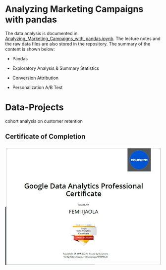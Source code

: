 # Analyzing Marketing Campaigns with pandas

The data analysis is documented in [Analyzing_Marketing_Campaigns_with_pandas.ipynb](https://github.com/FemiTheAnalyst/Data-Projects/blob/2818c3f51a4b772dfaaaf1836d0106bc3d32e06a/Market%20Campaigns%20with%20pandas/Market%20Campaigns%20with%20pandas.ipynb). The lecture notes and the raw data files are also stored in the repository. The summary of the content is shown below:

- Pandas

- Exploratory Analysis & Summary Statistics

- Conversion Attribution

- Personalization A/B Test




# Data-Projects
cohort analysis on customer retention

## Certificate of Completion

![Certificate of Completion](./google/data_cert.JPG)
